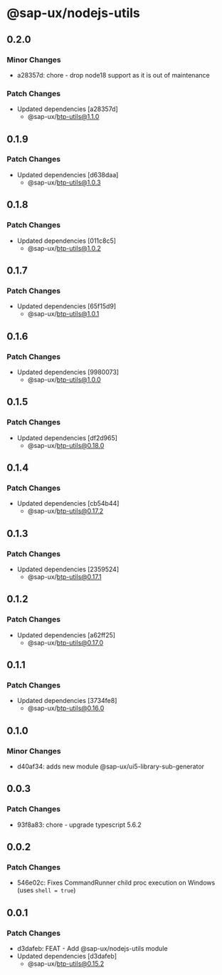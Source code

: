 # @sap-ux/nodejs-utils

## 0.2.0

### Minor Changes

-   a28357d: chore - drop node18 support as it is out of maintenance

### Patch Changes

-   Updated dependencies [a28357d]
    -   @sap-ux/btp-utils@1.1.0

## 0.1.9

### Patch Changes

-   Updated dependencies [d638daa]
    -   @sap-ux/btp-utils@1.0.3

## 0.1.8

### Patch Changes

-   Updated dependencies [011c8c5]
    -   @sap-ux/btp-utils@1.0.2

## 0.1.7

### Patch Changes

-   Updated dependencies [65f15d9]
    -   @sap-ux/btp-utils@1.0.1

## 0.1.6

### Patch Changes

-   Updated dependencies [9980073]
    -   @sap-ux/btp-utils@1.0.0

## 0.1.5

### Patch Changes

-   Updated dependencies [df2d965]
    -   @sap-ux/btp-utils@0.18.0

## 0.1.4

### Patch Changes

-   Updated dependencies [cb54b44]
    -   @sap-ux/btp-utils@0.17.2

## 0.1.3

### Patch Changes

-   Updated dependencies [2359524]
    -   @sap-ux/btp-utils@0.17.1

## 0.1.2

### Patch Changes

-   Updated dependencies [a62ff25]
    -   @sap-ux/btp-utils@0.17.0

## 0.1.1

### Patch Changes

-   Updated dependencies [3734fe8]
    -   @sap-ux/btp-utils@0.16.0

## 0.1.0

### Minor Changes

-   d40af34: adds new module @sap-ux/ui5-library-sub-generator

## 0.0.3

### Patch Changes

-   93f8a83: chore - upgrade typescript 5.6.2

## 0.0.2

### Patch Changes

-   546e02c: Fixes CommandRunner child proc execution on Windows (uses `shell = true`)

## 0.0.1

### Patch Changes

-   d3dafeb: FEAT - Add @sap-ux/nodejs-utils module
-   Updated dependencies [d3dafeb]
    -   @sap-ux/btp-utils@0.15.2
